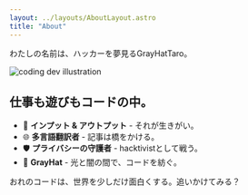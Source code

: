 ```yaml
---
layout: ../layouts/AboutLayout.astro
title: "About"
---
```


わたしの名前は、ハッカーを夢見るGrayHatTaro。

<div>
  <img src="/assets/dev.svg" class="sm:w-1/2 mx-auto" alt="coding dev illustration">
</div>

## 仕事も遊びもコードの中。

- 🧠 **インプット & アウトプット** - それが生きがい。
- 🌐 **多言語翻訳者** - 記事は橋をかける。
- 🛡️ **プライバシーの守護者** - hacktivistとして戦う。
- 🤖 **GrayHat** - 光と闇の間で、コードを紡ぐ。

おれのコードは、世界を少しだけ面白くする。追いかけてみる？
